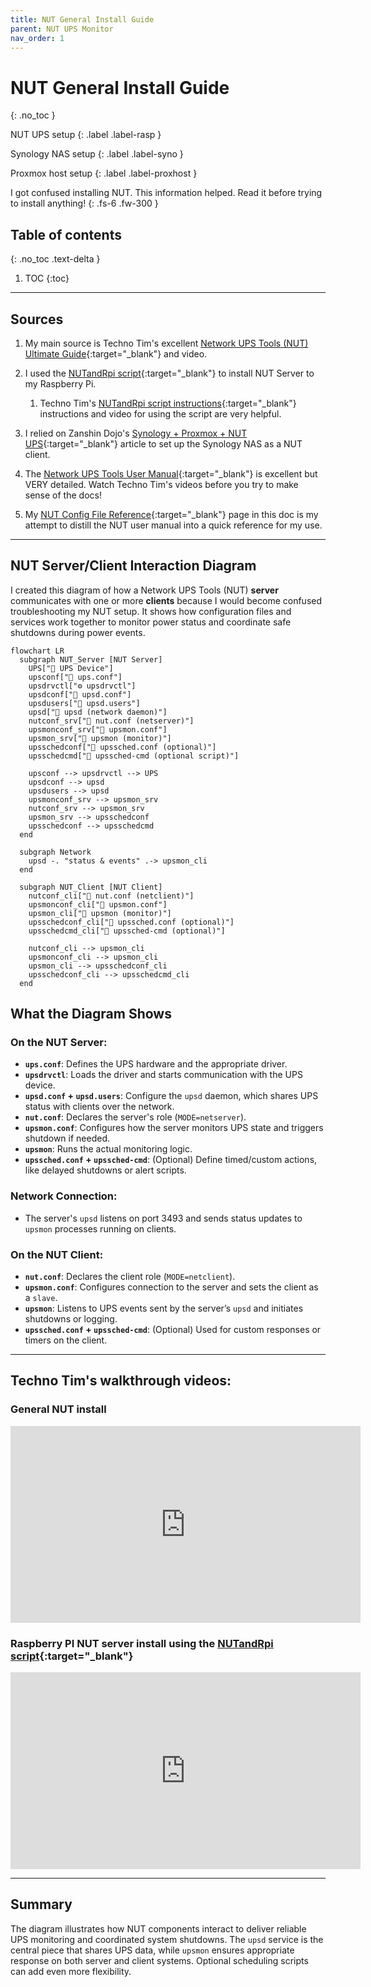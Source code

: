 ```yaml
---
title: NUT General Install Guide
parent: NUT UPS Monitor
nav_order: 1
---
```


# <i class="fas fa-battery-three-quarters" style="color: gray"></i> NUT General Install Guide
{: .no_toc }

<i class="fas fa-power-off"></i> NUT UPS setup
{: .label .label-rasp }

<i class="fas fa-server fa-rotate-90" style="color: black"></i> Synology NAS setup
{: .label .label-syno }

<i class="fab fa-mixer" style="color: black"></i> Proxmox host setup
{: .label .label-proxhost }

I got confused installing NUT. This information helped. Read it before trying to install anything!
{: .fs-6 .fw-300 }

## Table of contents
{: .no_toc .text-delta }

1. TOC
{:toc}

---
## Sources

1. My main source is Techno Tim's excellent [Network UPS Tools (NUT) Ultimate Guide](https://technotim.live/posts/NUT-server-guide/){:target="_blank"} and video.

2. I used the [NUTandRpi script](https://github.com/dzomaya/NUTandRpi){:target="_blank"} to install NUT Server to my Raspberry Pi.
   1. Techno Tim's [NUTandRpi script instructions](https://technotim.live/posts/nut-server-script/){:target="_blank"} instructions and video for using the script are very helpful.

3. I relied on Zanshin Dojo's [Synology + Proxmox + NUT UPS](https://blog.zanshindojo.org/nut/){:target="_blank"} article to set up the Synology NAS as a NUT client.

4. The [Network UPS Tools User Manual](https://networkupstools.org/docs/user-manual.chunked/index.html){:target="_blank"} is excellent but VERY detailed. Watch Techno Tim's videos before you try to make sense of the docs!

5. My [NUT Config File Reference](docs/nut-ups-monitor/nut-config-file-reference.md){:target="_blank"} page in this doc is my attempt to distill the NUT user manual into a quick reference for my use.

---

## <i class="fas fa-project-diagram"></i> NUT Server/Client Interaction Diagram

I created this diagram of how a Network UPS Tools (NUT) **server** communicates with one or more **clients** because I would become confused troubleshooting my NUT setup. It shows how configuration files and services work together to monitor power status and coordinate safe shutdowns during power events.
```mermaid
flowchart LR
  subgraph NUT_Server [NUT Server]
    UPS["🔌 UPS Device"]
    upsconf["📄 ups.conf"]
    upsdrvctl["⚙️ upsdrvctl"]
    upsdconf["📄 upsd.conf"]
    upsdusers["📄 upsd.users"]
    upsd["🔁 upsd (network daemon)"]
    nutconf_srv["📄 nut.conf (netserver)"]
    upsmonconf_srv["📄 upsmon.conf"]
    upsmon_srv["👀 upsmon (monitor)"]
    upsschedconf["📄 upssched.conf (optional)"]
    upsschedcmd["📝 upssched-cmd (optional script)"]
    
    upsconf --> upsdrvctl --> UPS
    upsdconf --> upsd
    upsdusers --> upsd
    upsmonconf_srv --> upsmon_srv
    nutconf_srv --> upsmon_srv
    upsmon_srv --> upsschedconf
    upsschedconf --> upsschedcmd
  end

  subgraph Network
    upsd -. "status & events" .-> upsmon_cli
  end

  subgraph NUT_Client [NUT Client]
    nutconf_cli["📄 nut.conf (netclient)"]
    upsmonconf_cli["📄 upsmon.conf"]
    upsmon_cli["👀 upsmon (monitor)"]
    upsschedconf_cli["📄 upssched.conf (optional)"]
    upsschedcmd_cli["📝 upssched-cmd (optional)"]

    nutconf_cli --> upsmon_cli
    upsmonconf_cli --> upsmon_cli
    upsmon_cli --> upsschedconf_cli
    upsschedconf_cli --> upsschedcmd_cli
  end
```
## What the Diagram Shows

### <span style="color: #C51A4A"><i class="fas fa-power-off"></i></span> On the NUT Server:
- **`ups.conf`**: Defines the UPS hardware and the appropriate driver.
- **`upsdrvctl`**: Loads the driver and starts communication with the UPS device.
- **`upsd.conf` + `upsd.users`**: Configure the `upsd` daemon, which shares UPS status with clients over the network.
- **`nut.conf`**: Declares the server's role (`MODE=netserver`).
- **`upsmon.conf`**: Configures how the server monitors UPS state and triggers shutdown if needed.
- **`upsmon`**: Runs the actual monitoring logic.
- **`upssched.conf` + `upssched-cmd`**: (Optional) Define timed/custom actions, like delayed shutdowns or alert scripts.

### <i class="fas fa-globe"></i> Network Connection:
- The server's `upsd` listens on port 3493 and sends status updates to `upsmon` processes running on clients.

### <i class="fas fa-server fa-rotate-90" style="color: black"></i> <span style="color: #D6762C"> <i class="fab fa-mixer"></i></span> On the NUT Client:
- **`nut.conf`**: Declares the client role (`MODE=netclient`).
- **`upsmon.conf`**: Configures connection to the server and sets the client as a `slave`.
- **`upsmon`**: Listens to UPS events sent by the server’s `upsd` and initiates shutdowns or logging.
- **`upssched.conf` + `upssched-cmd`**: (Optional) Used for custom responses or timers on the client.

---

## <i class="fab fa-youtube"></i> Techno Tim's walkthrough videos:
  
### <i class="fas fa-battery-three-quarters" style="color: gray"></i> General NUT install
<iframe width="560" height="315" src="https://www.youtube.com/embed/HgKeD4320c0?si=R14OKtKQVtaj1woG" title="YouTube video player" frameborder="0" allow="accelerometer; autoplay; clipboard-write; encrypted-media; gyroscope; picture-in-picture; web-share" referrerpolicy="strict-origin-when-cross-origin" allowfullscreen></iframe>

### <i class="fas fa-power-off" style="color: #C51A4A"></i> Raspberry PI NUT server install using the [NUTandRpi script](https://github.com/dzomaya/NUTandRpi){:target="_blank"}
  
<iframe width="560" height="315" src="https://www.youtube.com/embed/vyBP7wpN72c?si=kGu1ezIWcgKaBJgH" title="YouTube video player" frameborder="0" allow="accelerometer; autoplay; clipboard-write; encrypted-media; gyroscope; picture-in-picture; web-share" referrerpolicy="strict-origin-when-cross-origin" allowfullscreen></iframe>

---

## Summary

The diagram illustrates how NUT components interact to deliver reliable UPS monitoring and coordinated system shutdowns. The `upsd` service is the central piece that shares UPS data, while `upsmon` ensures appropriate response on both server and client systems. Optional scheduling scripts can add even more flexibility.